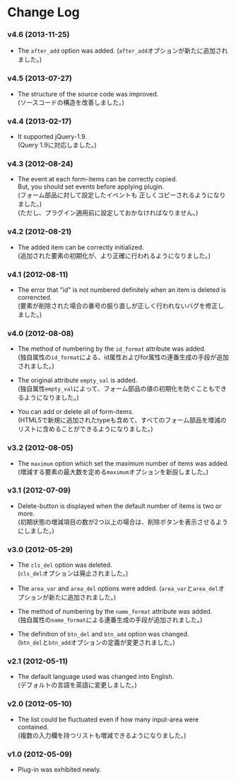 # Change Log


### v4.6 (2013-11-25)
- The `after_add` option was added.
  (`after_add`オプションが新たに追加されました。)


### v4.5 (2013-07-27)
- The structure of the source code was improved.  
  (ソースコードの構造を改善しました。)


### v4.4 (2013-02-17)
- It supported jQuery-1.9.  
  (Query 1.9に対応しました。)


### v4.3 (2012-08-24)
- The event at each form-items can be correctly copied.  
  But, you should set events before applying plugin.  
  (フォーム部品に対して設定したイベントも  正しくコピーされるようになりました。)  
  (ただし、プラグイン適用前に設定しておかなければなりません。)


### v4.2 (2012-08-21)
- The added item can be correctly initialized.  
  (追加された要素の初期化が、より正確に行われるようになりました。)


### v4.1 (2012-08-11)
- The error that "id" is not numbered definitely when an item is deleted is correncted.  
  (要素が削除された場合の番号の振り直しが正しく行われないバグを修正しました。)


### v4.0 (2012-08-08)
- The method of numbering by the `id_format` attribute was added.  
  (独自属性の`id_format`による、id属性およびfor属性の連番生成の手段が追加されました。)

- The original attribute `empty_val` is added.  
  (独自属性`empty_val`によって、フォーム部品の値の初期化を防ぐこともできるようになりました。)

- You can add or delete all of form-items.  
  (HTML5で新規に追加されたtypeも含めて、すべてのフォーム部品を増減のリストに含めることができるようになりました。)


### v3.2 (2012-08-05)
- The `maximum` option which set the maximum number of items was added.  
  (増減する要素の最大数を定める`maximum`オプションを新設しました。)


### v3.1 (2012-07-09)
- Delete-button is displayed when the default number of items is two or more.  
  (初期状態の増減項目の数が2つ以上の場合は、削除ボタンを表示させるようにしました。)


### v3.0 (2012-05-29)
- The `cls_del` option was deleted.  
  (`cls_del`オプションは廃止されました。)

- The `area_var` and `area_del` options were added.
  (`area_var`と`area_del`オプションが新たに追加されました。)

- The method of numbering by the `name_format` attribute was added.  
  (独自属性の`name_format`による連番生成の手段が追加されました。)

- The definition of `btn_del` and `btn_add` option was changed.  
  (`btn_del`と`btn_add`オプションの定義が変更されました。)


### v2.1 (2012-05-11)
- The default language used was changed into English.  
  (デフォルトの言語を英語に変更しました。)
	

### v2.0 (2012-05-10)
- The list could be fluctuated even if how many input-area were contained.  
  (複数の入力欄を持つリストも増減できるようになりました。)
	

### v1.0 (2012-05-09)
- Plug-in was exhibited newly.
